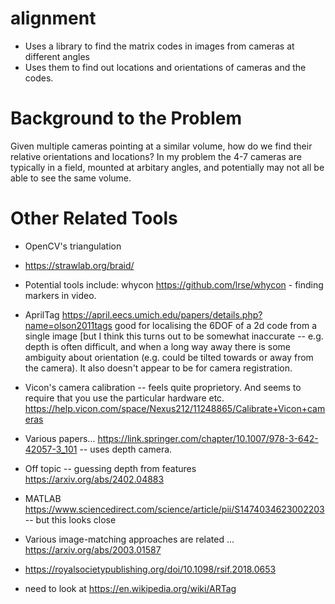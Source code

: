 # alignment
- Uses a library to find the matrix codes in images from cameras at different angles
- Uses them to find out locations and orientations of cameras and the codes.

# Background to the Problem
Given multiple cameras pointing at a similar volume, how do we find their relative orientations and locations? In my problem the 4-7 cameras are typically in a field, mounted at arbitary angles, and potentially may not all be able to see the same volume.

# Other Related Tools
- OpenCV's triangulation
- https://strawlab.org/braid/
  
- Potential tools include:
whycon https://github.com/lrse/whycon - finding markers in video.

- AprilTag https://april.eecs.umich.edu/papers/details.php?name=olson2011tags good for localising the 6DOF of a 2d code from a single image [but I think this turns out to be somewhat inaccurate -- e.g. depth is often difficult, and when a long way away there is some ambiguity about orientation (e.g. could be tilted towards or away from the camera). It also doesn't appear to be for camera registration.

- Vicon's camera calibration -- feels quite proprietory. And seems to require that you use the particular hardware etc.
https://help.vicon.com/space/Nexus212/11248865/Calibrate+Vicon+cameras

- Various papers...
https://link.springer.com/chapter/10.1007/978-3-642-42057-3_101 -- uses depth camera.

- Off topic -- guessing depth from features 
https://arxiv.org/abs/2402.04883

- MATLAB https://www.sciencedirect.com/science/article/pii/S1474034623002203 -- but this looks close

- Various image-matching approaches are related ... https://arxiv.org/abs/2003.01587

- https://royalsocietypublishing.org/doi/10.1098/rsif.2018.0653

- need to look at https://en.wikipedia.org/wiki/ARTag
